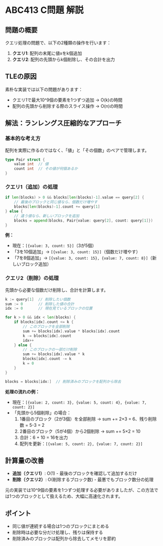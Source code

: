 # ABC413 C問題 解説

## 問題の概要
クエリ処理の問題で、以下の2種類の操作を行います：
1. **クエリ1**: 配列の末尾に値xをk個追加
2. **クエリ2**: 配列の先頭からk個削除し、その合計を出力

## TLEの原因
素朴な実装では以下の問題があります：
- クエリ1で最大10^9個の要素を1つずつ追加 → O(k)の時間
- 配列の先頭から削除する際のスライス操作 → O(n)の時間

## 解法：ランレングス圧縮的なアプローチ

### 基本的な考え方
配列を実際に作るのではなく、「値」と「その個数」のペアで管理します。

```go
type Pair struct {
    value int  // 値
    count int  // その値が何個あるか
}
```

### クエリ1（追加）の処理
```go
if len(blocks) > 0 && blocks[len(blocks)-1].value == query[2] {
    // 最後のブロックと同じ値なら、個数だけ増やす
    blocks[len(blocks)-1].count += query[1]
} else {
    // 違う値なら、新しいブロックを追加
    blocks = append(blocks, Pair{value: query[2], count: query[1]})
}
```

**例：**
- 現在：`[{value: 3, count: 5}]`（3が5個）
- 「3を10個追加」→ `[{value: 3, count: 15}]`（個数だけ増やす）
- 「7を8個追加」→ `[{value: 3, count: 15}, {value: 7, count: 8}]`（新しいブロック追加）

### クエリ2（削除）の処理
先頭から必要な個数だけ削除し、合計を計算します。

```go
k := query[1]  // 削除したい個数
sum := 0       // 削除した値の合計
idx := 0       // 現在見ているブロックの位置

for k > 0 && idx < len(blocks) {
    if blocks[idx].count <= k {
        // このブロックを全部削除
        sum += blocks[idx].value * blocks[idx].count
        k -= blocks[idx].count
        idx++
    } else {
        // このブロックの一部だけ削除
        sum += blocks[idx].value * k
        blocks[idx].count -= k
        k = 0
    }
}

blocks = blocks[idx:]  // 削除済みのブロックを配列から除去
```

**処理の流れの例：**
- 現在：`[{value: 2, count: 3}, {value: 5, count: 4}, {value: 7, count: 2}]`
- 「先頭から5個削除」の場合：
  1. 1番目のブロック（2が3個）を全部削除 → sum += 2×3 = 6、残り削除数 = 5-3 = 2
  2. 2番目のブロック（5が4個）から2個削除 → sum += 5×2 = 10
  3. 合計：6 + 10 = 16を出力
  4. 配列を更新：`[{value: 5, count: 2}, {value: 7, count: 2}]`

## 計算量の改善
- **追加（クエリ1）**: O(1) - 最後のブロックを確認して追加するだけ
- **削除（クエリ2）**: O(削除するブロック数) - 最悪でもブロック数分の処理

元の実装では10^9個の要素を1つずつ処理する必要がありましたが、この方法では1つのブロックとして扱えるため、大幅に高速化されます。

## ポイント
- 同じ値が連続する場合は1つのブロックにまとめる
- 削除時は必要な分だけ処理し、残りは保持する
- 削除済みのブロックは配列から除去してメモリを節約